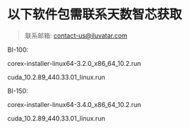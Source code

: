 # 以下软件包需联系天数智芯获取

>联系邮箱: contact-us@iluvatar.com

BI-100:

corex-installer-linux64-3.2.0_x86_64_10.2.run

cuda_10.2.89_440.33.01_linux.run

BI-150:

corex-installer-linux64-3.4.0_x86_64_10.2.run

cuda_10.2.89_440.33.01_linux.run


